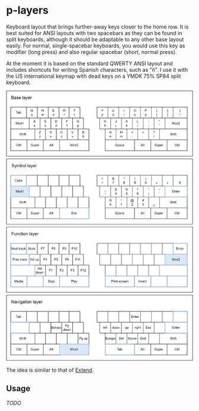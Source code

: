 # p-layers

Keyboard layout that brings further-away keys closer to the home row. It is best suited for ANSI layouts with two spacebars as they can be found in split keyboards, although it should be adaptable to any other base layout easily.
For normal, single-spacebar keyboards, you would use this key as modifier (long press) and also regular spacebar (short, normal press).

At the moment it is based on the standard QWERTY ANSI layout and includes shortcuts for writing Spanish characters, such as "ñ". 
I use it with the US international keymap with dead keys on a YMDK 75% SP84 split keyboard.

<div style="text-align: center;">
    <img src="p-layers.png" alt="p-layers diagram" style="width:600px;"/>
</div>

The idea is similar to that of [Extend](https://dreymar.colemak.org/layers-extend.html).

## Usage

*TODO*
